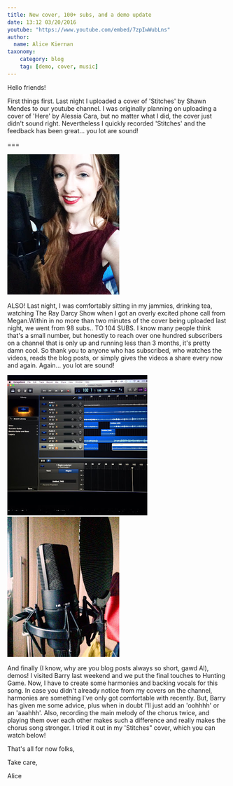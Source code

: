 ```yaml
---
title: New cover, 100+ subs, and a demo update
date: 13:12 03/20/2016
youtube: "https://www.youtube.com/embed/7zpIwWubLns"
author:
  name: Alice Kiernan
taxonomy:
    category: blog
    tag: [demo, cover, music]
---
```


Hello friends! 

First things first. Last night I uploaded a cover of 'Stitches' by Shawn Mendes to our youtube channel. I was originally planning on uploading a cover of 'Here' by Alessia Cara, but no matter what I did, the cover just didn't sound right. Nevertheless I quickly recorded 'Stitches' and the feedback has been great... you lot are sound! 
 
===

![alice](alice.JPG)

ALSO! Last night, I was comfortably sitting in my jammies, drinking tea, watching The Ray Darcy Show when I got an overly excited phone call from Megan.Within in no more than two minutes of the cover being uploaded last night, we went from 98 subs.. TO 104 SUBS. I know many people think that's a small number, but honestly to reach over one hundred subscribers on a channel that is only up and running less than 3 months, it's pretty damn cool. So thank you to anyone who has subscribed, who watches the videos, reads the blog posts, or simply gives the videos a share every now and again. Again... you lot are sound! 

![garageband](garageband.JPG)
![condensor](condensor.JPG)

And finally (I know, why are you blog posts always so short, gawd Al), demos! I visited Barry last weekend and we put the final touches to Hunting Game. Now, I have to create some harmonies and backing vocals for this song. In case you didn't already notice from my covers on the channel, harmonies are something I've only got comfortable with recently. But, Barry has given me some advice, plus when in doubt I'll just add an 'oohhhh' or an 'aaahhh'. Also, recording the main melody of the chorus twice, and playing them over each other makes such a difference and really makes the chorus song stronger. I tried it out in my 'Stitches" cover, which you can watch below!

That's all for now folks, 

Take care,

Alice